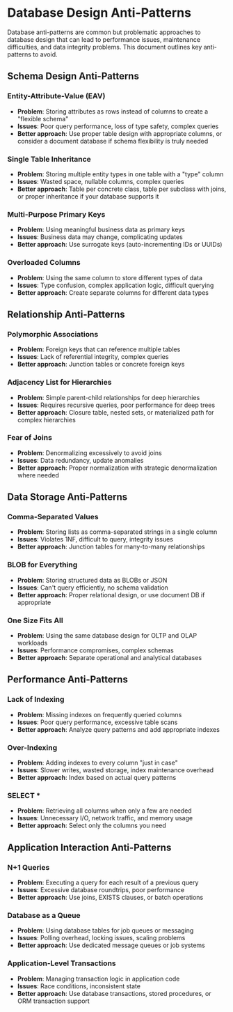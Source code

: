 # Database Design Anti-Patterns

Database anti-patterns are common but problematic approaches to database design that can lead to performance issues, maintenance difficulties, and data integrity problems. This document outlines key anti-patterns to avoid.

## Schema Design Anti-Patterns

### Entity-Attribute-Value (EAV)
- **Problem**: Storing attributes as rows instead of columns to create a "flexible schema"
- **Issues**: Poor query performance, loss of type safety, complex queries
- **Better approach**: Use proper table design with appropriate columns, or consider a document database if schema flexibility is truly needed

### Single Table Inheritance
- **Problem**: Storing multiple entity types in one table with a "type" column
- **Issues**: Wasted space, nullable columns, complex queries
- **Better approach**: Table per concrete class, table per subclass with joins, or proper inheritance if your database supports it

### Multi-Purpose Primary Keys
- **Problem**: Using meaningful business data as primary keys
- **Issues**: Business data may change, complicating updates
- **Better approach**: Use surrogate keys (auto-incrementing IDs or UUIDs)

### Overloaded Columns
- **Problem**: Using the same column to store different types of data
- **Issues**: Type confusion, complex application logic, difficult querying
- **Better approach**: Create separate columns for different data types

## Relationship Anti-Patterns

### Polymorphic Associations
- **Problem**: Foreign keys that can reference multiple tables
- **Issues**: Lack of referential integrity, complex queries
- **Better approach**: Junction tables or concrete foreign keys

### Adjacency List for Hierarchies
- **Problem**: Simple parent-child relationships for deep hierarchies
- **Issues**: Requires recursive queries, poor performance for deep trees
- **Better approach**: Closure table, nested sets, or materialized path for complex hierarchies

### Fear of Joins
- **Problem**: Denormalizing excessively to avoid joins
- **Issues**: Data redundancy, update anomalies
- **Better approach**: Proper normalization with strategic denormalization where needed

## Data Storage Anti-Patterns

### Comma-Separated Values
- **Problem**: Storing lists as comma-separated strings in a single column
- **Issues**: Violates 1NF, difficult to query, integrity issues
- **Better approach**: Junction tables for many-to-many relationships

### BLOB for Everything
- **Problem**: Storing structured data as BLOBs or JSON
- **Issues**: Can't query efficiently, no schema validation
- **Better approach**: Proper relational design, or use document DB if appropriate

### One Size Fits All
- **Problem**: Using the same database design for OLTP and OLAP workloads
- **Issues**: Performance compromises, complex schemas
- **Better approach**: Separate operational and analytical databases

## Performance Anti-Patterns

### Lack of Indexing
- **Problem**: Missing indexes on frequently queried columns
- **Issues**: Poor query performance, excessive table scans
- **Better approach**: Analyze query patterns and add appropriate indexes

### Over-Indexing
- **Problem**: Adding indexes to every column "just in case"
- **Issues**: Slower writes, wasted storage, index maintenance overhead
- **Better approach**: Index based on actual query patterns

### SELECT *
- **Problem**: Retrieving all columns when only a few are needed
- **Issues**: Unnecessary I/O, network traffic, and memory usage
- **Better approach**: Select only the columns you need

## Application Interaction Anti-Patterns

### N+1 Queries
- **Problem**: Executing a query for each result of a previous query
- **Issues**: Excessive database roundtrips, poor performance
- **Better approach**: Use joins, EXISTS clauses, or batch operations

### Database as a Queue
- **Problem**: Using database tables for job queues or messaging
- **Issues**: Polling overhead, locking issues, scaling problems
- **Better approach**: Use dedicated message queues or job systems

### Application-Level Transactions
- **Problem**: Managing transaction logic in application code
- **Issues**: Race conditions, inconsistent state
- **Better approach**: Use database transactions, stored procedures, or ORM transaction support
